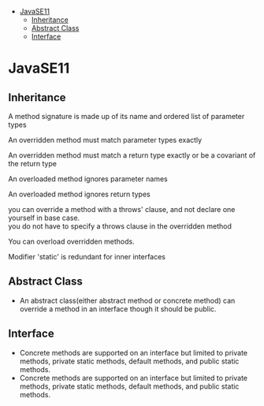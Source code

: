 - [JavaSE11](#javase11)
  - [Inheritance](#inheritance)
  - [Abstract Class](#abstract-class)
  - [Interface](#interface)


# JavaSE11


## Inheritance

A method signature is made up of its name and ordered list of parameter types

An overridden method must match parameter types exactly

An overridden method must match a return type exactly or be a covariant of the return type

An overloaded method ignores parameter names

An overloaded method ignores return types

you can override a method with a throws' clause, and not declare one yourself in base case.  
you do not have to specify a throws clause in the overridden method

You can overload overridden methods.

Modifier 'static' is redundant for inner interfaces

## Abstract Class
 - An abstract class(either abstract method or concrete method) can override a method in an interface though it should be public.



## Interface

- Concrete methods are supported on an interface but limited to private methods, private static methods, default methods, and public static methods.
- Concrete methods are supported on an interface but limited to private methods, private static methods, default methods, and public static methods.